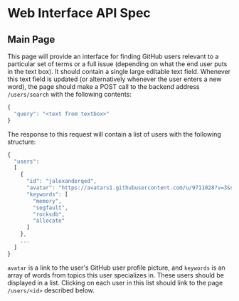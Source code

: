 # Web Interface API Spec

## Main Page

This page will provide an interface for finding GitHub users
relevant to a particular set of terms or a full issue (depending on what the end user
puts in the text box). It should contain a single large editable text field.
Whenever this text field is updated (or alternatively whenever the user enters a new word),
the page should make a POST call to the backend address `/users/search` with the following contents:

```javascript
{
  "query": "<text from textbox>"
}
```

The response to this request will contain a list of users with the following structure:

```javascript
{
  "users":
  [
    {
      "id": "jalexanderqed",
      "avatar": "https://avatars1.githubusercontent.com/u/9711028?v=3&s=460",
      "keywords": [
        "memory",
        "segfault",
        "rocksdb",
        "allocate"
      ]
    },
    ...
  ]
}
```

`avatar` is a link to the user's GitHub user profile picture, and `keywords`
is an array of words from topics this user specializes in. These users should be displayed in
a list. Clicking on each user in this list should link to the page `/users/<id>` described below.
